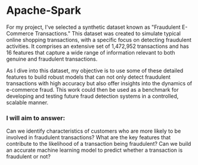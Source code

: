 # Apache-Spark

For my project, I've selected a synthetic dataset known as "Fraudulent E-Commerce Transactions." This dataset was created to simulate typical online shopping transactions, with a specific focus on detecting fraudulent activities. It comprises an extensive set of 1,472,952 transactions and has 16 features that capture a wide range of information relevant to both genuine and fraudulent transactions.

As I dive into this dataset, my objective is to use some of these detailed features to build robust models that can not only detect fraudulent transactions with high accuracy but also offer insights into the dynamics of e-commerce fraud. This work could then be used as a benchmark for developing and testing future fraud detection systems in a controlled, scalable manner.

### I will aim to answer: ###

Can we identify characteristics of customers who are more likely to be involved in fraudulent transactions?
What are the key features that contribute to the likelihood of a transaction being fraudulent?
Can we build an accurate machine learning model to predict whether a transaction is fraudulent or not?
